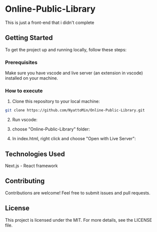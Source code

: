 # Online-Public-Library

This is just a front-end that i didn't complete

## Getting Started

To get the project up and running locally, follow these steps:

### Prerequisites

Make sure you have vscode and live server (an extension in vscode) installed on your machine.

### How to execute

1. Clone this repository to your local machine:

```bash
git clone https://github.com/NyattoMin/Online-Public-Library.git
```

2. Run vscode:

3. choose "Online-Public-Library" folder:
  
4. In index.html, right click and choose "Open with Live Server":

## Technologies Used

Next.js - React framework

## Contributing

Contributions are welcome! Feel free to submit issues and pull requests.

## License

This project is licensed under the MIT. For more details, see the LICENSE file.